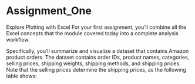 # Assignment_One

Explore Plotting with Excel
For your first assignment, you’ll combine all the Excel concepts that the module covered today into a complete analysis workflow.

Specifically, you’ll summarize and visualize a dataset that contains Amazon product orders. The dataset contains order IDs, product names, categories, selling prices, shipping weights, shipping methods, and shipping prices. Note that the selling prices determine the shipping prices, as the following table shows:
